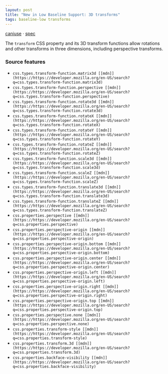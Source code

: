 ```yaml
---
layout: post
title: "New in Low Baseline Support: 3D transforms"
tags: baseline-low transforms
---
```


[caniuse](https://caniuse.com/?search=transforms3d) · [spec](https://drafts.csswg.org/css-transforms-2/)

The `transform` CSS property and its 3D transform functions allow rotations and other transforms in three dimensions, including perspective transforms.

### Source features

- ``css.types.transform-function.matrix3d [[mdn]](https://https://developer.mozilla.org/en-US/search?q=css.types.transform-function.matrix3d)``
- ``css.types.transform-function.perspective [[mdn]](https://https://developer.mozilla.org/en-US/search?q=css.types.transform-function.perspective)``
- ``css.types.transform-function.rotate3d [[mdn]](https://https://developer.mozilla.org/en-US/search?q=css.types.transform-function.rotate3d)``
- ``css.types.transform-function.rotateX [[mdn]](https://https://developer.mozilla.org/en-US/search?q=css.types.transform-function.rotateX)``
- ``css.types.transform-function.rotateY [[mdn]](https://https://developer.mozilla.org/en-US/search?q=css.types.transform-function.rotateY)``
- ``css.types.transform-function.rotateZ [[mdn]](https://https://developer.mozilla.org/en-US/search?q=css.types.transform-function.rotateZ)``
- ``css.types.transform-function.scale3d [[mdn]](https://https://developer.mozilla.org/en-US/search?q=css.types.transform-function.scale3d)``
- ``css.types.transform-function.scaleZ [[mdn]](https://https://developer.mozilla.org/en-US/search?q=css.types.transform-function.scaleZ)``
- ``css.types.transform-function.translate3d [[mdn]](https://https://developer.mozilla.org/en-US/search?q=css.types.transform-function.translate3d)``
- ``css.types.transform-function.translateZ [[mdn]](https://https://developer.mozilla.org/en-US/search?q=css.types.transform-function.translateZ)``
- ``css.properties.perspective [[mdn]](https://https://developer.mozilla.org/en-US/search?q=css.properties.perspective)``
- ``css.properties.perspective-origin [[mdn]](https://https://developer.mozilla.org/en-US/search?q=css.properties.perspective-origin)``
- ``css.properties.perspective-origin.bottom [[mdn]](https://https://developer.mozilla.org/en-US/search?q=css.properties.perspective-origin.bottom)``
- ``css.properties.perspective-origin.center [[mdn]](https://https://developer.mozilla.org/en-US/search?q=css.properties.perspective-origin.center)``
- ``css.properties.perspective-origin.left [[mdn]](https://https://developer.mozilla.org/en-US/search?q=css.properties.perspective-origin.left)``
- ``css.properties.perspective-origin.right [[mdn]](https://https://developer.mozilla.org/en-US/search?q=css.properties.perspective-origin.right)``
- ``css.properties.perspective-origin.top [[mdn]](https://https://developer.mozilla.org/en-US/search?q=css.properties.perspective-origin.top)``
- ``css.properties.perspective.none [[mdn]](https://https://developer.mozilla.org/en-US/search?q=css.properties.perspective.none)``
- ``css.properties.transform-style [[mdn]](https://https://developer.mozilla.org/en-US/search?q=css.properties.transform-style)``
- ``css.properties.transform.3d [[mdn]](https://https://developer.mozilla.org/en-US/search?q=css.properties.transform.3d)``
- ``css.properties.backface-visibility [[mdn]](https://https://developer.mozilla.org/en-US/search?q=css.properties.backface-visibility)``
